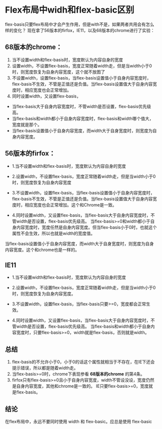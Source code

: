 # Flex布局中widh和flex-basic区别

flex-basis只要flex布局中才会产生作用，但是with不是，如果两者共用会有怎么样的变化？ 现在拿了56版本的firfox，IE11，以及68版本的chrome进行了实验：

## 68版本的chrome：

1. 当不设置width和flex-basis时，宽度默认为内容自身的宽度
1. 设置width，不设置flex-basis，宽度正常随着width走，但是当width小于0时，则宽度恢复为自身内容宽度，这个就不放图了
1. 不设置width，设置flex-basis，当flex-basis设置值小于自身内容宽度时，flex-basis不生效，不管是正值还是负值。当flex-basis设置值大于自身内容宽度时，相应宽度也会正常增加。
1. 同时设置width，又设置flex-basis，
* 当flex-basis大于自身内容宽度时，不管width是否设置，flex-basis优先级高。
* 当flex-basis和width都小于自身内容宽度时，flex-basis和width哪个值大，宽度就是那个。
* 当flex-basis设置值小于自身内容宽度，而width大于自身宽度时，则宽度为自身内容宽度。

## 56版本的firfox：
* 1.当不设置width和flex-basis时，宽度默认为内容自身的宽度

* 2.设置width，不设置flex-basis，宽度正常随着width走，但是当width小于0时，则宽度恢复为自身内容宽度

* 3.不设置width，设置flex-basis，当flex-basis设置值小于自身内容宽度时，flex-basis不生效，不管是正值还是负值。当flex-basis设置值大于自身内容宽度时，相应宽度也会正常增加。这个和Chrome是一致。

* 4.同时设置width，又设置flex-basis，当flex-basis大于自身内容宽度时，不管width是否设置，flex-basis优先级高。
  当flex-basis>=0和width都小于自身内容宽度时，宽度任然是自身内容宽度。但当flex-basis小于0时，也就这个属性不会生效，所以也就是width的宽度值。

当flex-basis设置值小于自身内容宽度，而width大于自身宽度时，则宽度为自身内容宽度。这个和chrome也是一样的。

## IE11

* 1.当不设置width和flex-basis时，宽度默认为内容自身的宽度

* 2.设置width，不设置flex-basis，宽度正常随着width走，但是当width小于0时，则宽度恢复为自身内容宽度。

* 3.不设置width，设置flex-basis，当flex-basis只要>=0，宽度都会正常生效。

* 4.同时设置width，又设置flex-basis，当flex-basis大于自身内容宽度时，不管width是否设置，flex-basis优先级高。
  当flex-basis和width都小于自身内容宽度时，只要flex-basis>=0，width就是flex-basis，否则就是width。

## 总结

1. flex-basis的不允许小于0，小于0的话这个属性就相当于不存在，在IE下还会提示错误，所以都是随着width走。
2. 当flex-basis>=0时，chrome下表现参看 **68版本的chrome** 的第4条。
3. firfox只有flex-basis>=0且小于自身内容宽度，width不管设没设，宽度仍然是自身内容宽度，其他和chrome是一致的。
   IE只要flex-basis>=0，宽度就是flex-basis。

## 结论

在flex布局中，永远不要同时使用 width 和 flex-basic。应总是使用 flex-basic